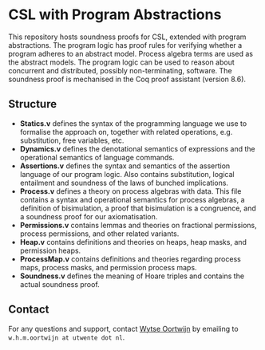 # CSL with Program Abstractions
This repository hosts soundness proofs for CSL, extended with program abstractions.
The program logic has proof rules for verifying whether a program adheres to an abstract model.
Process algebra terms are used as the abstract models.
The program logic can be used to reason about concurrent and distributed, possibly non-terminating, software.
The soundness proof is mechanised in the Coq proof assistant (version 8.6).

## Structure
- **Statics.v** defines the syntax of the programming language we use to formalise the approach on, together with related operations, e.g. substitution, free variables, etc.
- **Dynamics.v** defines the denotational semantics of expressions and the operational semantics of language commands.
- **Assertions.v** defines the syntax and semantics of the assertion language of our program logic. Also contains substitution, logical entailment and soundness of the laws of bunched implications.
- **Process.v** defines a theory on process algebras with data. This file contains a syntax and operational semantics for process algebras, a definition of bisimulation, a proof that bisimulation is a congruence, and a soundness proof for our axiomatisation.
- **Permissions.v** contains lemmas and theories on fractional permissions, process permissions, and other related variants.
- **Heap.v** contains definitions and theories on heaps, heap masks, and permission heaps.
- **ProcessMap.v** contains definitions and theories regarding process maps, process masks, and permission process maps.
- **Soundness.v** defines the meaning of Hoare triples and contains the actual soundness proof.

## Contact
For any questions and support, contact [Wytse Oortwijn](http://wwwhome.ewi.utwente.nl/~oortwijnwhm/) by emailing to `w.h.m.oortwijn at utwente dot nl`.
